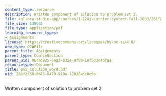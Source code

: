 ```yaml
---
content_type: resource
description: Written component of solution to problem set 2.
file: /ol-ocw-studio-app/courses/1-224j-carrier-systems-fall-2003/261f255906758479919a128264dc0c0a_ps2_solution_word.pdf
file_size: 135932
file_type: application/pdf
learning_resource_types:
- Assignments
license: https://creativecommons.org/licenses/by-nc-sa/4.0/
ocw_type: OCWFile
parent_title: Assignments
parent_type: CourseSection
parent_uid: 96dab925-6ea3-635e-af0b-1ef5d3c4bfaa
resourcetype: Document
title: ps2_solution_word.pdf
uid: 261f2559-0675-8479-919a-128264dc0c0a
---
```

Written component of solution to problem set 2.